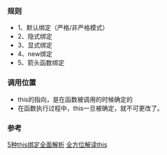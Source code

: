 ### 规则

* 1、默认绑定（严格/非严格模式）
* 2、隐式绑定
* 3、显式绑定
* 4、new绑定
* 5、箭头函数绑定

### 调用位置
* this的指向，是在函数被调用的时候确定的
* 在函数执行过程中，this一旦被确定，就不可更改了。


### 参考
[5种this绑定全面解析](https://www.muyiy.cn/blog/3/3.1.html#_1-%E8%B0%83%E7%94%A8%E4%BD%8D%E7%BD%AE)
[全方位解读this](https://www.jianshu.com/p/d647aa6d1ae6)
